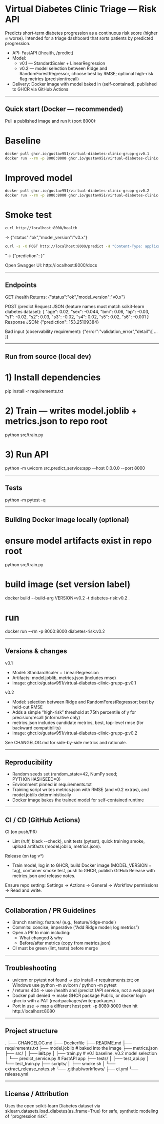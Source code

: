 Virtual Diabetes Clinic Triage — Risk API
=================================================

Predicts short-term diabetes progression as a continuous risk score (higher ≈ worse).
Intended for a triage dashboard that sorts patients by predicted progression.

- API: FastAPI (/health, /predict)
- Model:
  - v0.1 — StandardScaler + LinearRegression
  - v0.2 — model selection between Ridge and RandomForestRegressor, choose best by RMSE;
           optional high-risk flag metrics (precision/recall)
- Delivery: Docker image with model baked in (self-contained), published to GHCR via GitHub Actions

-------------------------------------------------
Quick start (Docker — recommended)
-------------------------------------------------

Pull a published image and run it (port 8000):

# Baseline
```bash
docker pull ghcr.io/gustav951/virtual-diabetes-clinic-grupp-g:v0.1
docker run --rm -p 8000:8000 ghcr.io/gustav951/virtual-diabetes-clinic-grupp-g:v0.1
```
# Improved model
```bash
docker pull ghcr.io/gustav951/virtual-diabetes-clinic-grupp-g:v0.2
docker run --rm -p 8000:8000 ghcr.io/gustav951/virtual-diabetes-clinic-grupp-g:v0.2
```

# Smoke test
```bash
curl http://localhost:8000/health
```
→ {"status":"ok","model_version":"v0.x"}

```bash
curl -s -X POST http://localhost:8000/predict -H "Content-Type: application/json" -d '{"age":0.02,"sex":-0.044,"bmi":0.06,"bp":-0.03,"s1":-0.02,"s2":0.03,"s3":-0.02,"s4":0.02,"s5":0.02,"s6":-0.001}'
```
"→ {"prediction": <float>}"

Open Swagger UI: http://localhost:8000/docs

-------------------------------------------------
Endpoints
-------------------------------------------------

GET /health
Returns:
{"status":"ok","model_version":"v0.x"}

POST /predict
Request JSON (feature names must match scikit-learn diabetes dataset):
{
  "age": 0.02,
  "sex": -0.044,
  "bmi": 0.06,
  "bp": -0.03,
  "s1": -0.02,
  "s2": 0.03,
  "s3": -0.02,
  "s4": 0.02,
  "s5": 0.02,
  "s6": -0.001
}
Response JSON:
{"prediction": 153.25109384}

Bad input (observability requirement):
{"error":"validation_error","detail":[ ... ]}

-------------------------------------------------
Run from source (local dev)
-------------------------------------------------

# 1) Install dependencies
pip install -r requirements.txt

# 2) Train — writes model.joblib + metrics.json to repo root
python src/train.py

# 3) Run API
python -m uvicorn src.predict_service:app --host 0.0.0.0 --port 8000

-------------------------------------------------
Tests
-------------------------------------------------

python -m pytest -q

-------------------------------------------------
Building Docker image locally (optional)
-------------------------------------------------

# ensure model artifacts exist in repo root
python src/train.py

# build image (set version label)
docker build --build-arg VERSION=v0.2 -t diabetes-risk:v0.2 .

# run
docker run --rm -p 8000:8000 diabetes-risk:v0.2

-------------------------------------------------
Versions & changes
-------------------------------------------------

v0.1
- Model: StandardScaler + LinearRegression
- Artifacts: model.joblib, metrics.json (includes rmse)
- Image: ghcr.io/gustav951/virtual-diabetes-clinic-grupp-g:v0.1

v0.2
- Model: selection between Ridge and RandomForestRegressor; best by held-out RMSE
- Adds a simple “high-risk” threshold at 75th percentile of y for precision/recall (informative only)
- metrics.json includes candidate metrics, best, top-level rmse (for backward compatibility)
- Image: ghcr.io/gustav951/virtual-diabetes-clinic-grupp-g:v0.2

See CHANGELOG.md for side-by-side metrics and rationale.

-------------------------------------------------
Reproducibility
-------------------------------------------------

- Random seeds set (random_state=42, NumPy seed; PYTHONHASHSEED=0)
- Environment pinned in requirements.txt
- Training script writes metrics.json with RMSE (and v0.2 extras), and model.joblib deterministically
- Docker image bakes the trained model for self-contained runtime

-------------------------------------------------
CI / CD (GitHub Actions)
-------------------------------------------------

CI (on push/PR)
- Lint (ruff, black --check), unit tests (pytest), quick training smoke, upload artifacts (model.joblib, metrics.json).

Release (on tag v*)
- Train model, log in to GHCR, build Docker image (MODEL_VERSION = tag),
  container smoke test, push to GHCR, publish GitHub Release with metrics.json and release notes.

Ensure repo setting: Settings → Actions → General → Workflow permissions → Read and write.

-------------------------------------------------
Collaboration / PR Guidelines
-------------------------------------------------

- Branch naming: feature/<short-name> (e.g., feature/ridge-model)
- Commits: concise, imperative (“Add Ridge model; log metrics”)
- Open a PR to main including:
  - What changed & why
  - Before/after metrics (copy from metrics.json)
- CI must be green (lint, tests) before merge

-------------------------------------------------
Troubleshooting
-------------------------------------------------

- uvicorn or pytest not found → pip install -r requirements.txt; on Windows use python -m uvicorn / python -m pytest
- / returns 404 → use /health and /predict (API service, not a web page)
- Docker pull denied → make GHCR package Public, or docker login ghcr.io with a PAT (read:packages/write:packages)
- Port in use → map a different host port: -p 8080:8000 then hit http://localhost:8080

-------------------------------------------------
Project structure
-------------------------------------------------

.
├── CHANGELOG.md
├── Dockerfile
├── README.md
├── requirements.txt
├── model.joblib           # baked into the image
├── metrics.json
├── src/
│   ├── __init__.py
│   ├── train.py           # v0.1 baseline, v0.2 model selection
│   └── predict_service.py # FastAPI app
├── tests/
│   ├── test_api.py
│   └── test_train.py
├── scripts/
│   ├── smoke.sh
│   └── extract_release_notes.sh
└── .github/workflows/
    ├── ci.yml
    └── release.yml

-------------------------------------------------
License / Attribution
-------------------------------------------------

Uses the open scikit-learn Diabetes dataset via sklearn.datasets.load_diabetes(as_frame=True) for safe, synthetic modeling of “progression risk”.